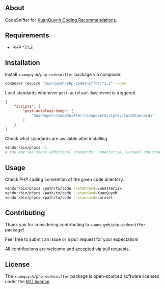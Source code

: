 ## About

CodeSniffer for [XuanQuynh Coding Recommendations](https://github.com/xuanquynh/coding-recommendations/).

## Requirements

- PHP ^7.1.3
## Installation

Install `xuanquynh/php-codesniffer` package via composer.

```bash
composer require "xuanquynh/php-codesniffer:^1.2" --dev
```

Load standards whenever `post-autoload-dump` event is triggered.

```json
{
    "scripts": {
        "post-autoload-dump": [
            "XuanQuynh\\CodeSniffer\\ComposerScripts::loadStandards"
        ]
    }
}
```

Check what standards are available after installing.

```bash
vendor/bin/phpcs -i
# You may see these additional standards: SunAsterisk, Laravel and XuanQuynh.
```

## Usage

Check PHP coding convention of the given code directory.

```bash
vendor/bin/phpcs /path/to/code --standard=SunAsterisk
vendor/bin/phpcs /path/to/code --standard=XuanQuynh
vendor/bin/phpcs /path/to/code --standard=Laravel
```

## Contributing

Thank you for considering contributing to `xuanquynh/php-codesniffer` package!

Feel free to submit an issue or a pull request for your expectation!

All contributions are welcome and accepted via pull requests.

## License

The `xuanquynh/php-codesniffer` package is open-sourced software licensed under the [MIT license](LICENSE.md).
